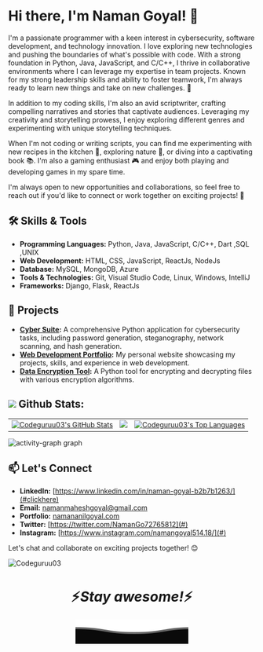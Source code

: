 <!--
**Codeguruu03/Codeguruu03** is a ✨ _special_ ✨ repository because its `README.md` (this file) appears on your GitHub profile.
-->

# Hi there, I'm Naman Goyal! 👋

I'm a passionate programmer with a keen interest in cybersecurity, software development, and technology innovation. I love exploring new technologies and pushing the boundaries of what's possible with code. With a strong foundation in Python, Java, JavaScript, and C/C++, I thrive in collaborative environments where I can leverage my expertise in team projects. Known for my strong leadership skills and ability to foster teamwork, I'm always ready to learn new things and take on new challenges. 🚀

In addition to my coding skills, I'm also an avid scriptwriter, crafting compelling narratives and stories that captivate audiences. Leveraging my creativity and storytelling prowess, I enjoy exploring different genres and experimenting with unique storytelling techniques.

When I'm not coding or writing scripts, you can find me experimenting with new recipes in the kitchen 🍳, exploring nature 🌳, or diving into a captivating book 📚. I'm also a gaming enthusiast 🎮 and enjoy both playing and developing games in my spare time.

I'm always open to new opportunities and collaborations, so feel free to reach out if you'd like to connect or work together on exciting projects! 💼

## 🛠️ Skills & Tools

- **Programming Languages:** Python, Java, JavaScript, C/C++, Dart ,SQL ,UNIX
- **Web Development:** HTML, CSS, JavaScript, ReactJs, NodeJs
- **Database:** MySQL, MongoDB, Azure
- **Tools & Technologies:** Git, Visual Studio Code, Linux, Windows, IntelliJ
- **Frameworks:** Django, Flask, ReactJs

## 🚀 Projects

- **[Cyber Suite](https://github.com/Codeguruu03/CyberSuite):** A comprehensive Python application for cybersecurity tasks, including password generation, steganography, network scanning, and hash generation.
- **[Web Development Portfolio](https://github.com/Codeguruu03/Portfolio):** My personal website showcasing my projects, skills, and experience in web development.
- **[Data Encryption Tool](https://github.com/Codeguruu03/Data-Encryption-Tool):** A Python tool for encrypting and decrypting files with various encryption algorithms.

## <img src="https://media.giphy.com/media/ZCN6F3FAkwsyOGU2RS/giphy.gif" width="40"> **Github Stats:** ️
<table>
 <tr>
    <td>
      <a href="https://github.com/Codeguruu03"><img alt="Codeguruu03's GitHub Stats" src="https://github-readme-stats.vercel.app/api?username=Codeguruu03&show_icons=true&count_private=true&theme=react&hide_border=true&bg_color=1d2a3a" /></a>
    </td>                        
    <td>
      <a href="https://github.com/Codeguruu03"><img src="https://github-readme-streak-stats.herokuapp.com/?user=Codeguruu03&stroke=ffffff&background=1d2a3a&ring=5BCDEC&fire=5BCDEC&currStreakNum=ffffff&currStreakLabel=5BCDEC&sideNums=ffffff&sideLabels=ffffff&dates=ffffff&hide_border=true" /></a>
    </td>
    <td>
      <a href="https://github.com/Codeguruu03"><img alt="Codeguruu03's Top Languages" src="https://github-readme-stats.vercel.app/api/top-langs/?username=Codeguruu03&langs_count=8&count_private=true&layout=compact&theme=react&hide_border=true&bg_color=1d2a3a"/></a>
    </td>
  </tr>
</table>

  <img src="https://github-readme-activity-graph.vercel.app/graph?username=Codeguruu03&radius=16&theme=github-dark&area=true&order=5" height="300" alt="activity-graph graph"  />



## 📫 Let's Connect

- **LinkedIn:** [https://www.linkedin.com/in/naman-goyal-b2b7b1263/](#clickhere)
- **Email:** namanmaheshgoyal@gmail.com
- **Portfolio:** [namananilgoyal.com](#)
- **Twitter:** [https://twitter.com/NamanGo72765812](#)
- **Instagram:** [https://www.instagram.com/namangoyal514.18/](#)

Let's chat and collaborate on exciting projects together! 😊

<p align="left"> <img src="https://komarev.com/ghpvc/?username=Codeguruu03&label=Profile%20views&color=0e75b6&style=flat" alt="Codeguruu03" /> </p>

<h1 align='center'>⚡️<i>Stay awesome!</i>⚡️</h1>

<p align="center">
  <img src="Bottom.svg" alt="Github Stats" />
</p>
